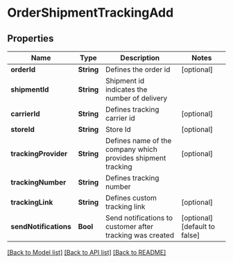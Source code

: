# OrderShipmentTrackingAdd

## Properties
Name | Type | Description | Notes
------------ | ------------- | ------------- | -------------
**orderId** | **String** | Defines the order id | [optional] 
**shipmentId** | **String** | Shipment id indicates the number of delivery | 
**carrierId** | **String** | Defines tracking carrier id | [optional] 
**storeId** | **String** | Store Id | [optional] 
**trackingProvider** | **String** | Defines name of the company which provides shipment tracking | [optional] 
**trackingNumber** | **String** | Defines tracking number | 
**trackingLink** | **String** | Defines custom tracking link | [optional] 
**sendNotifications** | **Bool** | Send notifications to customer after tracking was created | [optional] [default to false]

[[Back to Model list]](../README.md#documentation-for-models) [[Back to API list]](../README.md#documentation-for-api-endpoints) [[Back to README]](../README.md)


